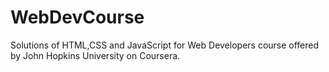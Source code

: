 # WebDevCourse
Solutions of HTML,CSS and JavaScript for Web Developers course offered by John Hopkins University on Coursera.
